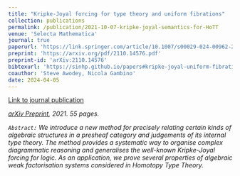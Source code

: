 ```yaml
---
title: "Kripke-Joyal forcing for type theory and uniform fibrations"
collection: publications
permalink: /publication/2021-10-07-kripke-joyal-semantics-for-HoTT
venue: 'Selecta Mathematica'
journal: true
paperurl: 'https://link.springer.com/article/10.1007/s00029-024-00962-2'
preprint: 'https://arxiv.org/pdf/2110.14576.pdf'
preprint-id: 'arXiv:2110.14576'
bibtexurl: 'https://sinhp.github.io/papers#kripke-joyal-uniform-fibrations'
coauthor: 'Steve Awodey, Nicola Gambino'
date: 2024-04-05
---
```


<!-- &quot;Kripke-Joyal forcing for type theory and uniform fibrations&quot;,  -->
<!-- written with S. Awodey and N.Gambino  -->

<!-- <i>'Selecta Mathematica, Volume 30, No. 7'</i> -->

<!-- excerpt: 'with [Steve Awodey](http://www.contrib.andrew.cmu.edu/~awodey/) and [Nicola Gambino](http://www1.maths.leeds.ac.uk/~pmtng/)' -->

[Link to journal publication](https://link.springer.com/article/10.1007/s00029-024-00962-2)

<i class="fa fa-file-pdf-o" aria-hidden="true"> [arXiv Preprint](https://arxiv.org/pdf/2110.14576.pdf), 2021. 55 pages.

`Abstract:` We introduce a new method for precisely relating certain kinds of algebraic structures in a presheaf category and judgements of its internal type theory. The method provides a systematic way to organise complex diagrammatic reasoning and generalises the well-known Kripke-Joyal forcing for logic. As an application, we prove several properties of algebraic weak factorisation systems considered in Homotopy Type Theory.



